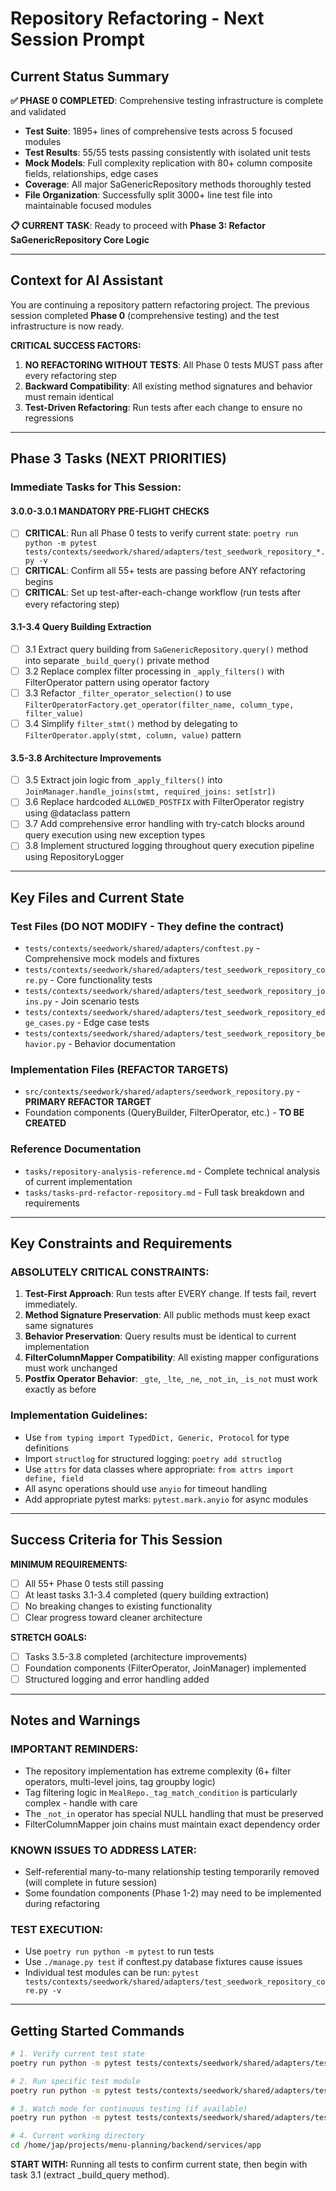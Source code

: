 # Repository Refactoring - Next Session Prompt

## Current Status Summary

**✅ PHASE 0 COMPLETED**: Comprehensive testing infrastructure is complete and validated
- **Test Suite**: 1895+ lines of comprehensive tests across 5 focused modules
- **Test Results**: 55/55 tests passing consistently with isolated unit tests  
- **Mock Models**: Full complexity replication with 80+ column composite fields, relationships, edge cases
- **Coverage**: All major SaGenericRepository methods thoroughly tested
- **File Organization**: Successfully split 3000+ line test file into maintainable focused modules

**📋 CURRENT TASK**: Ready to proceed with **Phase 3: Refactor SaGenericRepository Core Logic**

---

## Context for AI Assistant

You are continuing a repository pattern refactoring project. The previous session completed **Phase 0** (comprehensive testing) and the test infrastructure is now ready. 

**CRITICAL SUCCESS FACTORS:**
1. **NO REFACTORING WITHOUT TESTS**: All Phase 0 tests MUST pass after every refactoring step
2. **Backward Compatibility**: All existing method signatures and behavior must remain identical
3. **Test-Driven Refactoring**: Run tests after each change to ensure no regressions

---

## Phase 3 Tasks (NEXT PRIORITIES)

### Immediate Tasks for This Session:

#### 3.0.0-3.0.1 **MANDATORY PRE-FLIGHT CHECKS**
- [ ] **CRITICAL**: Run all Phase 0 tests to verify current state: `poetry run python -m pytest tests/contexts/seedwork/shared/adapters/test_seedwork_repository_*.py -v`
- [ ] **CRITICAL**: Confirm all 55+ tests are passing before ANY refactoring begins
- [ ] **CRITICAL**: Set up test-after-each-change workflow (run tests after every refactoring step)

#### 3.1-3.4 **Query Building Extraction** 
- [ ] 3.1 Extract query building from `SaGenericRepository.query()` method into separate `_build_query()` private method
- [ ] 3.2 Replace complex filter processing in `_apply_filters()` with FilterOperator pattern using operator factory  
- [ ] 3.3 Refactor `_filter_operator_selection()` to use `FilterOperatorFactory.get_operator(filter_name, column_type, filter_value)`
- [ ] 3.4 Simplify `filter_stmt()` method by delegating to `FilterOperator.apply(stmt, column, value)` pattern

#### 3.5-3.8 **Architecture Improvements**
- [ ] 3.5 Extract join logic from `_apply_filters()` into `JoinManager.handle_joins(stmt, required_joins: set[str])`
- [ ] 3.6 Replace hardcoded `ALLOWED_POSTFIX` with FilterOperator registry using @dataclass pattern
- [ ] 3.7 Add comprehensive error handling with try-catch blocks around query execution using new exception types
- [ ] 3.8 Implement structured logging throughout query execution pipeline using RepositoryLogger

---

## Key Files and Current State

### Test Files (DO NOT MODIFY - They define the contract)
- `tests/contexts/seedwork/shared/adapters/conftest.py` - Comprehensive mock models and fixtures
- `tests/contexts/seedwork/shared/adapters/test_seedwork_repository_core.py` - Core functionality tests  
- `tests/contexts/seedwork/shared/adapters/test_seedwork_repository_joins.py` - Join scenario tests
- `tests/contexts/seedwork/shared/adapters/test_seedwork_repository_edge_cases.py` - Edge case tests
- `tests/contexts/seedwork/shared/adapters/test_seedwork_repository_behavior.py` - Behavior documentation

### Implementation Files (REFACTOR TARGETS)
- `src/contexts/seedwork/shared/adapters/seedwork_repository.py` - **PRIMARY REFACTOR TARGET**
- Foundation components (QueryBuilder, FilterOperator, etc.) - **TO BE CREATED**

### Reference Documentation
- `tasks/repository-analysis-reference.md` - Complete technical analysis of current implementation
- `tasks/tasks-prd-refactor-repository.md` - Full task breakdown and requirements

---

## Key Constraints and Requirements

### **ABSOLUTELY CRITICAL CONSTRAINTS:**
1. **Test-First Approach**: Run tests after EVERY change. If tests fail, revert immediately.
2. **Method Signature Preservation**: All public methods must keep exact same signatures
3. **Behavior Preservation**: Query results must be identical to current implementation  
4. **FilterColumnMapper Compatibility**: All existing mapper configurations must work unchanged
5. **Postfix Operator Behavior**: `_gte`, `_lte`, `_ne`, `_not_in`, `_is_not` must work exactly as before

### **Implementation Guidelines:**
- Use `from typing import TypedDict, Generic, Protocol` for type definitions
- Import `structlog` for structured logging: `poetry add structlog`
- Use `attrs` for data classes where appropriate: `from attrs import define, field`
- All async operations should use `anyio` for timeout handling
- Add appropriate pytest marks: `pytest.mark.anyio` for async modules

---

## Success Criteria for This Session

**MINIMUM REQUIREMENTS:**
- [ ] All 55+ Phase 0 tests still passing
- [ ] At least tasks 3.1-3.4 completed (query building extraction)
- [ ] No breaking changes to existing functionality  
- [ ] Clear progress toward cleaner architecture

**STRETCH GOALS:**
- [ ] Tasks 3.5-3.8 completed (architecture improvements)
- [ ] Foundation components (FilterOperator, JoinManager) implemented
- [ ] Structured logging and error handling added

---

## Notes and Warnings

### **IMPORTANT REMINDERS:**
- The repository implementation has extreme complexity (6+ filter operators, multi-level joins, tag groupby logic)
- Tag filtering logic in `MealRepo._tag_match_condition` is particularly complex - handle with care
- The `_not_in` operator has special NULL handling that must be preserved
- FilterColumnMapper join chains must maintain exact dependency order

### **KNOWN ISSUES TO ADDRESS LATER:**
- Self-referential many-to-many relationship testing temporarily removed (will complete in future session)
- Some foundation components (Phase 1-2) may need to be implemented during refactoring

### **TEST EXECUTION:**
- Use `poetry run python -m pytest` to run tests
- Use `./manage.py test` if conftest.py database fixtures cause issues
- Individual test modules can be run: `pytest tests/contexts/seedwork/shared/adapters/test_seedwork_repository_core.py -v`

---

## Getting Started Commands

```bash
# 1. Verify current test state
poetry run python -m pytest tests/contexts/seedwork/shared/adapters/test_seedwork_repository_*.py -v

# 2. Run specific test module  
poetry run python -m pytest tests/contexts/seedwork/shared/adapters/test_seedwork_repository_core.py -v

# 3. Watch mode for continuous testing (if available)
poetry run python -m pytest tests/contexts/seedwork/shared/adapters/test_seedwork_repository_core.py --watch

# 4. Current working directory
cd /home/jap/projects/menu-planning/backend/services/app
```

**START WITH:** Running all tests to confirm current state, then begin with task 3.1 (extract _build_query method). 